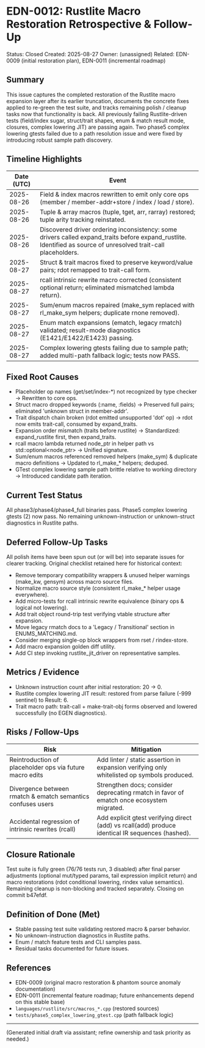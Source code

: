 # EDN-0012: Rustlite Macro Restoration Retrospective & Follow-Up

Status: Closed
Created: 2025-08-27
Owner: (unassigned)
Related: EDN-0009 (initial restoration plan), EDN-0011 (incremental roadmap)

## Summary
This issue captures the completed restoration of the Rustlite macro expansion layer after its earlier truncation, documents the concrete fixes applied to re-green the test suite, and tracks remaining polish / cleanup tasks now that functionality is back. All previously failing Rustlite-driven tests (field/index sugar, struct/trait shapes, enum & match result mode, closures, complex lowering JIT) are passing again. Two phase5 complex lowering gtests failed due to a path resolution issue and were fixed by introducing robust sample path discovery.

## Timeline Highlights
| Date (UTC) | Event |
|-----------|-------|
| 2025-08-26 | Field & index macros rewritten to emit only core ops (member / member-addr+store / index / load / store). |
| 2025-08-26 | Tuple & array macros (tuple, tget, arr, rarray) restored; tuple arity tracking reinstated. |
| 2025-08-26 | Discovered driver ordering inconsistency: some drivers called expand_traits before expand_rustlite. Identified as source of unresolved trait-call placeholders. |
| 2025-08-27 | Struct & trait macros fixed to preserve keyword/value pairs; rdot remapped to trait-call form. |
| 2025-08-27 | rcall intrinsic rewrite macro corrected (consistent optional return; eliminated mismatched lambda return). |
| 2025-08-27 | Sum/enum macros repaired (make_sym replaced with rl_make_sym helpers; duplicate rnone removed). |
| 2025-08-27 | Enum match expansions (ematch, legacy rmatch) validated; result-mode diagnostics (E1421/E1422/E1423) passing. |
| 2025-08-27 | Complex lowering gtests failing due to sample path; added multi-path fallback logic; tests now PASS. |

## Fixed Root Causes
- Placeholder op names (get/set/index-*) not recognized by type checker -> Rewritten to core ops.
- Struct macro dropped keywords (:name, :fields) -> Preserved full pairs; eliminated 'unknown struct in member-addr'.
- Trait dispatch chain broken (rdot emitted unsupported 'dot' op) -> rdot now emits trait-call, consumed by expand_traits.
- Expansion order mismatch (traits before rustlite) -> Standardized: expand_rustlite first, then expand_traits.
- rcall macro lambda returned node_ptr in helper path vs std::optional<node_ptr> -> Unified signature.
- Sum/enum macros referenced removed helpers (make_sym) & duplicate macro definitions -> Updated to rl_make_* helpers; deduped.
- GTest complex lowering sample path brittle relative to working directory -> Introduced candidate path iteration.

## Current Test Status
All phase3/phase4/phase4_full binaries pass. Phase5 complex lowering gtests (2) now pass. No remaining unknown-instruction or unknown-struct diagnostics in Rustlite paths.

## Deferred Follow-Up Tasks
All polish items have been spun out (or will be) into separate issues for clearer tracking. Original checklist retained here for historical context:
- Remove temporary compatibility wrappers & unused helper warnings (make_kw, gensym) across macro source files.
- Normalize macro source style (consistent rl_make_* helper usage everywhere).
- Add micro-tests for rcall intrinsic rewrite equivalence (binary ops & logical not lowering).
- Add trait object round-trip test verifying vtable structure after expansion.
- Move legacy rmatch docs to a 'Legacy / Transitional' section in ENUMS_MATCHING.md.
- Consider merging single-op block wrappers from rset / rindex-store.
- Add macro expansion golden diff utility.
- Add CI step invoking rustlite_jit_driver on representative samples.

## Metrics / Evidence
- Unknown instruction count after initial restoration: 20 → 0.
- Rustlite complex lowering JIT result: restored from parse failure (-999 sentinel) to Result: 6.
- Trait macro path: trait-call + make-trait-obj forms observed and lowered successfully (no EGEN diagnostics).

## Risks / Follow-Ups
| Risk | Mitigation |
|------|------------|
| Reintroduction of placeholder ops via future macro edits | Add linter / static assertion in expansion verifying only whitelisted op symbols produced. |
| Divergence between rmatch & ematch semantics confuses users | Strengthen docs; consider deprecating rmatch in favor of ematch once ecosystem migrated. |
| Accidental regression of intrinsic rewrites (rcall) | Add explicit gtest verifying direct (add) vs rcall(add) produce identical IR sequences (hashed). |

## Closure Rationale
Test suite is fully green (76/76 tests run, 3 disabled) after final parser adjustments (optional mut/typed params, tail expression implicit return) and macro restorations (rdot conditional lowering, rindex value semantics). Remaining cleanup is non-blocking and tracked separately. Closing on commit b47efdf.

## Definition of Done (Met)
- Stable passing test suite validating restored macro & parser behavior.
- No unknown-instruction diagnostics in Rustlite paths.
- Enum / match feature tests and CLI samples pass.
- Residual tasks documented for future issues.

## References
- EDN-0009 (original macro restoration & phantom source anomaly documentation)
- EDN-0011 (incremental feature roadmap; future enhancements depend on this stable base)
- `languages/rustlite/src/macros_*.cpp` (restored sources)
- `tests/phase5_complex_lowering_gtest.cpp` (path fallback logic)

---
(Generated initial draft via assistant; refine ownership and task priority as needed.)
